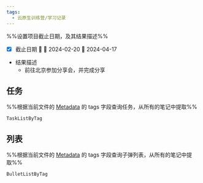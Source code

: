 ```yaml
---
tags:
  - 云原生训练营/学习记录
---
```

%%设置项目截止日期，及其结果描述%%
- [x] 截止日期 🔺 🛫 2024-02-20 📅 2024-04-17
- 结果描述
	- 前往北京参加分享会，并完成分享

## 任务
%%根据当前文件的 [Metadata](https://help.obsidian.md/Editing+and+formatting/Metadata) 的 tags 字段查询任务，从所有的笔记中提取%%
```PeriodicPARA
TaskListByTag
```

## 列表
%%根据当前文件的 [Metadata](https://help.obsidian.md/Editing+and+formatting/Metadata) 的 tags 字段查询子弹列表，从所有的笔记中提取%%
```PeriodicPARA
BulletListByTag
```
